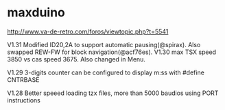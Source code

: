 # maxduino

http://www.va-de-retro.com/foros/viewtopic.php?t=5541

V1.31 Modified ID20,2A to support automatic pausing(@spirax). Also swapped REW-FW for block navigation(@acf76es).
V1.30 max TSX speed 3850 vs  cas speed 3675. Also changed in Menu.

V1.29 3-digits counter can be configured to display m:ss with #define CNTRBASE

V1.28 Better speeed loading tzx files, more than 5000 baudios using PORT instructions